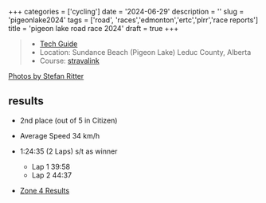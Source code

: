 +++
categories = ['cycling']
date = '2024-06-29'
description = ''
slug = 'pigeonlake2024'
tags = ['road', 'races','edmonton','ertc','plrr','race reports']
title = 'pigeon lake road race 2024'
draft = true
+++

> * [Tech Guide](http://www.ertc.org/plrr) 
> * Location: Sundance Beach (Pigeon Lake) Leduc County, Alberta
> * Course: [stravalink](https://www.strava.com/routes/3236368652434683606)



[Photos by Stefan Ritter](https://www.picdrop.com/stefanritterphoto/udsoAvfEiE)


## results
* 2nd place (out of 5 in Citizen)
* Average Speed 34 km/h
* 1:24:35 (2 Laps) s/t as winner
	* Lap 1 39:58
	* Lap 2 44:37

* [Zone 4 Results](https://zone4.ca/race/2024-06-29/2b87fca6/results)